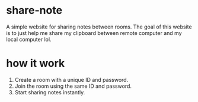# share-note
A simple website for sharing notes between rooms.
The goal of this website is to just help me share my clipboard between remote computer and my local computer lol.
# how it work
1. Create a room with a unique ID and password.
2. Join the room using the same ID and password.
3. Start sharing notes instantly.

